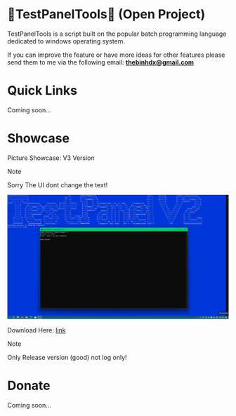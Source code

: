 # **🔨TestPanelTools🔨 (Open Project)**

TestPanelTools is a script built on the popular batch programming language dedicated to windows operating system.

If you can improve the feature or have more ideas for other features please send them to me via the following email: **thebinhdx@gmail.com**

# Quick Links
Coming soon...

# Showcase

Picture Showcase: V3 Version
> [!NOTE]
Sorry The UI dont change the text!

![Image](https://github.com/Thebinhdx/PanelTools-Project/blob/main/PanelTools.png)

Download Here: [link](https://github.com/Thebinhdx/PanelTools-Project/releases/latest)
> [!NOTE]
Only Release version (good) not log only!

# Donate
Coming soon...

